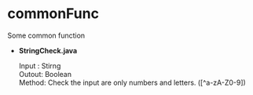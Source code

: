 # commonFunc
Some common function 

* **StringCheck.java**

    Input : Stirng  
    Outout: Boolean     
    Method: Check the input are only numbers and letters. ([^a-zA-Z0-9])    

